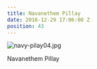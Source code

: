 ```yaml
---
title: Navanethem Pillay
date: 2016-12-29 17:06:00 Z
position: 43
---
```


![navy-pilay04.jpg](/uploads/navy-pilay04.jpg)

Navanethem Pillay